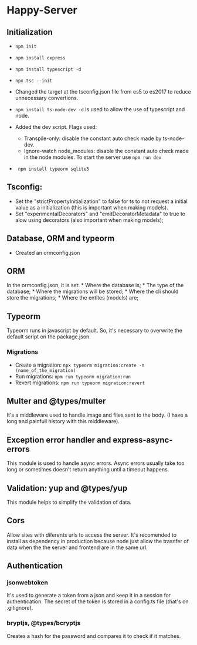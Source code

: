 # Happy-Server

## Initialization
* `npm init`
* `npm install express`
* `npm install typescript -d`
* `npx tsc --init`
* Changed the target at the tsconfig.json file from es5 to es2017 to reduce unnecessary convertions.
* `npm install ts-node-dev -d` Is used to allow the use of typescript and node.
* Added the dev script. Flags used:
    * Transpile-only: disable the constant auto check made by ts-node-dev.
    * Ignore-watch node_modules:  disable the constant auto check made in the node modules.
To start the server use `npm run dev`

* ` npm install typeorm sqlite3`

## Tsconfig:
* Set the "strictPropertyInitialization" to false for ts to not request a initial value as a initialization (this is important when making models).
* Set "experimentalDecorators" and "emitDecoratorMetadata" to true to alow using decorators (also important when making models);

## Database, ORM and typeorm
* Created an ormconfig.json

## ORM
In the ormconfig.json, it is set:
    * Where the database is;
    * The type of the database;
    * Where the migrations will be stored;
    * Where the cli should store the migrations;
    * Where the entites (models) are;

## Typeorm
Typeorm runs in javascript by default. So, it's necessary to overwrite the default script on the package.json.

### Migrations
* Create a migration:
`npx typeorm migration:create -n (name_of_the_migration)`
* Run migrations:
`npm run typeorm migration:run`
* Revert migrations:
`npm run typeorm migration:revert`

## Multer and @types/multer
It's a middleware used to handle image and files sent to the body. (I have a long and painfull history with this middleware). 

## Exception error handler and express-async-errors
This module is used to handle async errors. Async errors usually take too long or sometimes doesn't return anything until a timeout happens.  

## Validation: yup and @types/yup
This module helps to simplify the validation of data.

## Cors
Allow sites with diferents urls to access the server. It's recomended to install as dependency in production because node just allow the trasnfer of data when the the server and frontend are in the same url.

## Authentication
### jsonwebtoken
It's used to generate a token from a json and keep it in a session for authentication. The secret of the token is stored in a config.ts file (that's on .gitignore).

### bryptjs, @types/bcryptjs
Creates a hash for the password and compares it to check if it matches. 